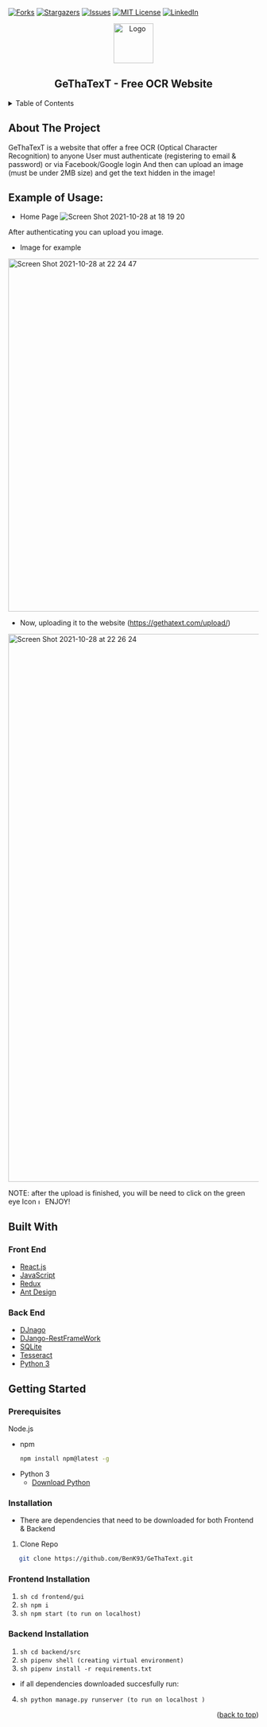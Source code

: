 
[![Forks][forks-shield]][forks-url]
[![Stargazers][stars-shield]][stars-url]
[![Issues][issues-shield]][issues-url]
[![MIT License][license-shield]][license-url]
[![LinkedIn][linkedin-shield]][linkedin-url]


<div align="center">
 <img src="frontend/gui/public/artificial-logo.ico" alt="Logo" width="80" height="80"/>
 <h2 align="center"> GeThaTexT - Free OCR Website</h2>
 
</div>
<details>
  <summary>Table of Contents</summary>
  <ol>
    <li>
      <a href="#about-the-project">About The Project</a>
      <ul>
        <li><a href="#built-with">Built With</a></li>
      </ul>
    </li>
    <li>
      <a href="#getting-started">Getting Started</a>
      <ul>
        <li><a href="#prerequisites">Prerequisites</a></li>
        <li><a href="#installation">Installation</a></li>
      </ul> 
  </ol>
</details>

## About The Project

GeThaTexT is a website that offer a free OCR (Optical Character Recognition) to anyone
User must authenticate (registering to email & password) or via Facebook/Google login
And then can upload an image (must be under 2MB size) and get the text hidden in the image!

## Example of Usage:
* Home Page
![Screen Shot 2021-10-28 at 18 19 20](https://user-images.githubusercontent.com/21170255/139415149-b2d44208-1782-48d9-990c-bea2ef4f20bd.png)

After authenticating you can upload you image.
- Image for example
<img width="710" alt="Screen Shot 2021-10-28 at 22 24 47" src="https://user-images.githubusercontent.com/21170255/139415420-0c4ef9d6-544c-41fe-8aca-86e66f3b76fb.png">

* Now, uploading it to the website (https://gethatext.com/upload/)
<img width="1102" alt="Screen Shot 2021-10-28 at 22 26 24" src="https://user-images.githubusercontent.com/21170255/139415638-546ce3fb-c364-415a-a1b2-f91acecceec0.png">

NOTE: after the upload is finished, you will be need to click on the green eye Icon <img src="frontend/gui/public/artificial-logo.ico" alt="Logo" width="10" height="10"/>
ENJOY!

## Built With
### Front End
* [React.js](https://reactjs.org/)
* [JavaScript](https://developer.mozilla.org/en-US/docs/Web/JavaScript)
* [Redux](https://redux.js.org/)
* [Ant Design](https://ant.design/)
### Back End
* [DJnago](https://www.djangoproject.com/)
* [DJango-RestFrameWork](https://django-rest-framework.org/)
* [SQLite](https://www.sqlite.org/docs.html)
* [Tesseract](https://github.com/tesseract-ocr/tesseract)
* [Python 3](https://docs.python.org/3/)


## Getting Started

### Prerequisites
Node.js
* npm
  ```sh
  npm install npm@latest -g
  ```
* Python 3
  - [Download Python](https://www.python.org/downloads/)
  
  
  
### Installation

- There are dependencies that need to be downloaded for both Frontend & Backend


1. Clone Repo
```sh
   git clone https://github.com/BenK93/GeThaText.git
```

### Frontend Installation
   1. ```sh cd frontend/gui ```
   2. ```sh npm i ```
   3. ```sh npm start (to run on localhost) ```
   
### Backend Installation
   1. ```sh cd backend/src```
   2. ```sh pipenv shell (creating virtual environment) ```
   3. ```sh pipenv install -r requirements.txt ```
   - if all dependencies downloaded succesfully run:
   4. ```sh python manage.py runserver (to run on localhost ) ```


<p align="right">(<a href="#top">back to top</a>)</p>


<!-- https://www.markdownguide.org/basic-syntax/#reference-style-links -->
[contributors-shield]: https://img.shields.io/github/contributors/othneildrew/Best-README-Template.svg?style=for-the-badge
[contributors-url]: https://github.com/othneildrew/Best-README-Template/graphs/contributors
[forks-shield]: https://img.shields.io/github/forks/BenK93/GeThaText.svg?style=for-the-badge
[forks-url]: https://github.com/BenK93/GeThaText/network/members
[stars-shield]: https://img.shields.io/github/stars/BenK93/GeThaText.svg?style=for-the-badge
[stars-url]: https://github.com/BenK93/GeThaText/stargazers
[issues-shield]: https://img.shields.io/github/issues/BenK93/GeThaText.svg?style=for-the-badge
[issues-url]: https://github.com/BenK93/GeThaText/issues
[license-shield]: https://img.shields.io/github/license/BenK93/GeThaText.svg?style=for-the-badge
[license-url]: https://github.com/BenK93/GeThaText/blob/master/LICENSE.txt
[linkedin-shield]: https://img.shields.io/badge/-LinkedIn-black.svg?style=for-the-badge&logo=linkedin&colorB=555
[linkedin-url]: https://linkedin.com/in/ben-koren-kruiger
[product-screenshot]: images/screenshot.png
